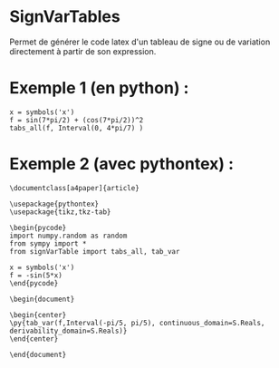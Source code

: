 # SignVarTables
Permet de générer le code latex d'un tableau de signe ou de variation directement à partir de son expression.


# Exemple 1 (en python) :

```
x = symbols('x')
f = sin(7*pi/2) + (cos(7*pi/2))^2
tabs_all(f, Interval(0, 4*pi/7) )
```

# Exemple 2 (avec pythontex) :

```
\documentclass[a4paper]{article}

\usepackage{pythontex}
\usepackage{tikz,tkz-tab}

\begin{pycode}
import numpy.random as random
from sympy import *
from signVarTable import tabs_all, tab_var

x = symbols('x')
f = -sin(5*x)
\end{pycode}

\begin{document}

\begin{center}
\py{tab_var(f,Interval(-pi/5, pi/5), continuous_domain=S.Reals, derivability_domain=S.Reals)}
\end{center}

\end{document}
```
